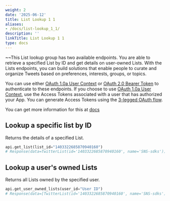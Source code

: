 ```yaml
---
weight: 2
date: '2025-06-12'
title: List Lookup 1 1
aliases:
- /docs/list-lookup_1_1/
description: ''
linkTitle: List Lookup 1 1
type: docs
---
```


~~This List lookup group has two available endpoints. You are able to retrieve a specified List by ID and get details on user-owned Lists. With the Lists endpoints, you can build solutions that enable people to curate and organize Tweets based on preferences, interests, groups, or topics.

You can use either [OAuth 1.0a User Context](https://developer.twitter.com/en/docs/authentication/oauth-1-0a) or [OAuth 2.0 Bearer Token](https://developer.twitter.com/en/docs/authentication/oauth-2-0) to authenticate to these endpoints. If you choose to use [OAuth 1.0a User Context](https://developer-staging.twitter.com/en/docs/authentication/oauth-1-0a), use the Access Tokens associated with a user that has authorized your App. You can generate Access Tokens using the [3-legged OAuth flow](https://developer-staging.twitter.com/en/docs/authentication/oauth-1-0a/obtaining-user-access-tokens).

You can get more information for this at [docs](https://developer.twitter.com/en/docs/twitter-api/lists/list-lookup/introduction)

## Lookup a specific list by ID	

Returns the details of a specified List.

```python
api.get_list(list_id="1403322685870940160")
# Response(data=TwitterList(id='1403322685870940160', name='SNS-sdks'))
```

## Lookup a user's owned Lists

Returns all Lists owned by the specified user.

```python
api.get_user_owned_lists(user_id="User ID")
# Response(data=[TwitterList(id='1403322685870940160', name='SNS-sdks')])
```
